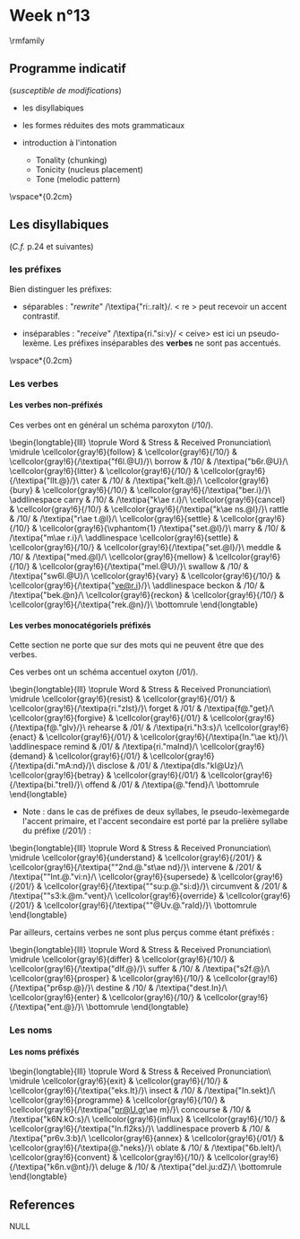 # Week n°13




\rmfamily


## Programme indicatif

(*susceptible de modifications*)

* les disyllabiques

* les formes réduites des mots grammaticaux

* introduction à l'intonation
  - Tonality (chunking)
  - Tonicity (nucleus placement)
  - Tone (melodic pattern)

\vspace*{0.2cm}

## Les disyllabiques

(*C.f.*   p.24 et suivantes)

 
### les préfixes

Bien distinguer les préfixes:

- séparables : "*rewrite*" /\textipa{"ri:.raIt}/. < re > peut recevoir un accent contrastif.

- inséparables : "*receive*" /\textipa{ri."si:v}/ < ceive> est ici un pseudo-lexème. Les préfixes inséparables des **verbes** ne sont pas accentués.


\vspace*{0.2cm}

### Les verbes
 

#### Les verbes non-préfixés

Ces verbes ont en général un schéma paroxyton (/10/).


\begin{longtable}{lll}
\toprule
Word & Stress & Received Pronunciation\\
\midrule
\cellcolor{gray!6}{follow} & \cellcolor{gray!6}{/10/} & \cellcolor{gray!6}{/\textipa{"f6l.@U}/}\\
borrow & /10/ & /\textipa{"b6r.@U}/\\
\cellcolor{gray!6}{litter} & \cellcolor{gray!6}{/10/} & \cellcolor{gray!6}{/\textipa{"lIt.@}/}\\
cater & /10/ & /\textipa{"keIt.@}/\\
\cellcolor{gray!6}{bury} & \cellcolor{gray!6}{/10/} & \cellcolor{gray!6}{/\textipa{"ber.i}/}\\
\addlinespace
carry & /10/ & /\textipa{"k\ae r.i}/\\
\cellcolor{gray!6}{cancel} & \cellcolor{gray!6}{/10/} & \cellcolor{gray!6}{/\textipa{"k\ae ns.@l}/}\\
rattle & /10/ & /\textipa{"r\ae t.@l}/\\
\cellcolor{gray!6}{settle} & \cellcolor{gray!6}{/10/} & \cellcolor{gray!6}{\vphantom{1} /\textipa{"set.@l}/}\\
marry & /10/ & /\textipa{"m\ae r.i}/\\
\addlinespace
\cellcolor{gray!6}{settle} & \cellcolor{gray!6}{/10/} & \cellcolor{gray!6}{/\textipa{"set.@l}/}\\
meddle & /10/ & /\textipa{"med.@l}/\\
\cellcolor{gray!6}{mellow} & \cellcolor{gray!6}{/10/} & \cellcolor{gray!6}{/\textipa{"mel.@U}/}\\
swallow & /10/ & /\textipa{"sw6l.@U}/\\
\cellcolor{gray!6}{vary} & \cellcolor{gray!6}{/10/} & \cellcolor{gray!6}{/\textipa{"ve@r.i}/}\\
\addlinespace
beckon & /10/ & /\textipa{"bek.@n}/\\
\cellcolor{gray!6}{reckon} & \cellcolor{gray!6}{/10/} & \cellcolor{gray!6}{/\textipa{"rek.@n}/}\\
\bottomrule
\end{longtable}

#### Les verbes monocatégoriels préfixés

Cette section ne porte que sur des mots qui ne peuvent être que des verbes.

Ces verbes ont un schéma accentuel oxyton (/01/).


\begin{longtable}{lll}
\toprule
Word & Stress & Received Pronunciation\\
\midrule
\cellcolor{gray!6}{resist} & \cellcolor{gray!6}{/01/} & \cellcolor{gray!6}{/\textipa{ri."zIst}/}\\
forget & /01/ & /\textipa{f@."get}/\\
\cellcolor{gray!6}{forgive} & \cellcolor{gray!6}{/01/} & \cellcolor{gray!6}{/\textipa{f@."gIv}/}\\
rehearse & /01/ & /\textipa{ri."h3:s}/\\
\cellcolor{gray!6}{enact} & \cellcolor{gray!6}{/01/} & \cellcolor{gray!6}{/\textipa{In."\ae kt}/}\\
\addlinespace
remind & /01/ & /\textipa{ri."maInd}/\\
\cellcolor{gray!6}{demand} & \cellcolor{gray!6}{/01/} & \cellcolor{gray!6}{/\textipa{di."mA:nd}/}\\
disclose & /01/ & /\textipa{dIs."kl@Uz}/\\
\cellcolor{gray!6}{betray} & \cellcolor{gray!6}{/01/} & \cellcolor{gray!6}{/\textipa{bi."treI}/}\\
offend & /01/ & /\textipa{@."fend}/\\
\bottomrule
\end{longtable}

* Note : dans le cas de préfixes de deux syllabes, le pseudo-lexèmegarde l'accent primaire, et l'accent secondaire est porté par la prelière syllabe du préfixe (/201/) :


\begin{longtable}{lll}
\toprule
Word & Stress & Received Pronunciation\\
\midrule
\cellcolor{gray!6}{understand} & \cellcolor{gray!6}{/201/} & \cellcolor{gray!6}{/\textipa{""2nd.@."st\ae nd}/}\\
intervene & /201/ & /\textipa{""Int.@."vi:n}/\\
\cellcolor{gray!6}{supersede} & \cellcolor{gray!6}{/201/} & \cellcolor{gray!6}{/\textipa{""su:p.@."si:d}/}\\
circumvent & /201/ & /\textipa{""s3:k.@m."vent}/\\
\cellcolor{gray!6}{override} & \cellcolor{gray!6}{/201/} & \cellcolor{gray!6}{/\textipa{""@Uv.@."raId}/}\\
\bottomrule
\end{longtable}

Par ailleurs, certains verbes ne sont plus perçus comme étant préfixés :


\begin{longtable}{lll}
\toprule
Word & Stress & Received Pronunciation\\
\midrule
\cellcolor{gray!6}{differ} & \cellcolor{gray!6}{/10/} & \cellcolor{gray!6}{/\textipa{"dIf.@}/}\\
suffer & /10/ & /\textipa{"s2f.@}/\\
\cellcolor{gray!6}{prosper} & \cellcolor{gray!6}{/10/} & \cellcolor{gray!6}{/\textipa{"pr6sp.@}/}\\
destine & /10/ & /\textipa{"dest.In}/\\
\cellcolor{gray!6}{enter} & \cellcolor{gray!6}{/10/} & \cellcolor{gray!6}{/\textipa{"ent.@}/}\\
\bottomrule
\end{longtable}
### Les noms

#### Les noms préfixés


\begin{longtable}{lll}
\toprule
Word & Stress & Received Pronunciation\\
\midrule
\cellcolor{gray!6}{exit} & \cellcolor{gray!6}{/10/} & \cellcolor{gray!6}{/\textipa{"eks.It}/}\\
insect & /10/ & /\textipa{"In.sekt}/\\
\cellcolor{gray!6}{programme} & \cellcolor{gray!6}{/10/} & \cellcolor{gray!6}{/\textipa{"pr@U.gr\ae m}/}\\
concourse & /10/ & /\textipa{"k6N.kO:s}/\\
\cellcolor{gray!6}{influx} & \cellcolor{gray!6}{/10/} & \cellcolor{gray!6}{/\textipa{"In.fl2ks}/}\\
\addlinespace
proverb & /10/ & /\textipa{"pr6v.3:b}/\\
\cellcolor{gray!6}{annex} & \cellcolor{gray!6}{/01/} & \cellcolor{gray!6}{/\textipa{@."neks}/}\\
oblate & /10/ & /\textipa{"6b.leIt}/\\
\cellcolor{gray!6}{convent} & \cellcolor{gray!6}{/10/} & \cellcolor{gray!6}{/\textipa{"k6n.v@nt}/}\\
deluge & /10/ & /\textipa{"del.ju:dZ}/\\
\bottomrule
\end{longtable}

## References




NULL


